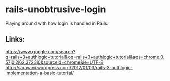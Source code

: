 rails-unobtrusive-login
=======================

Playing around with how login is handled in Rails.

Links:
------

https://www.google.com/search?q=rails+3+authlogic+tutorial&oq=rails+3+authlogic+tutorial&aqs=chrome.0.57j0l2j62.3723j0&sourceid=chrome&ie=UTF-8
http://saravani.wordpress.com/2012/01/03/rails-3-authlogic-implementation-a-basic-tutorial/


